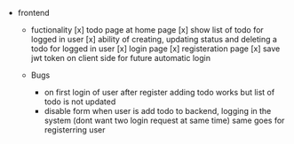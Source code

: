 - frontend
    - fuctionality 
        [x] todo page at home page 
        [x] show list of todo for logged in user 
        [x] ability of creating, updating status and deleting a todo for logged in user 
        [x] login page 
        [x] registeration page 
        [x] save jwt token on client side for future automatic login

    - Bugs 
        - on first login of user after register adding todo works but list of todo is not updated
        - disable form when user is add todo to backend, logging in the system (dont want two login request at same time) same goes for registerring user
        